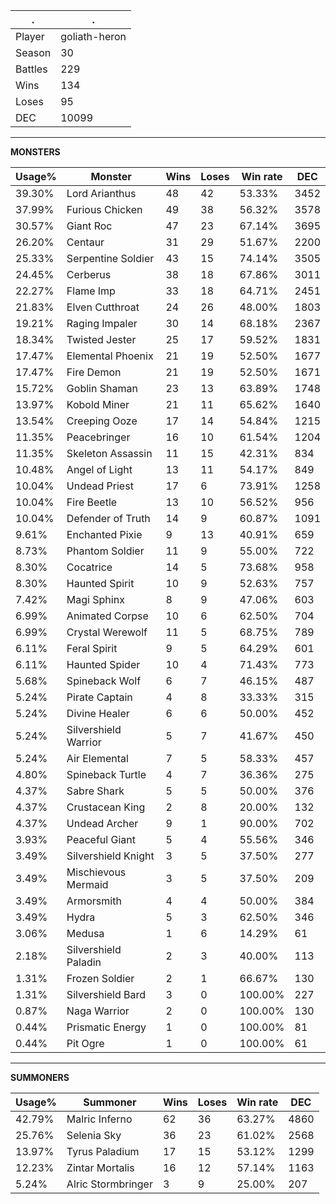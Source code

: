 .|.
|-|-
Player|goliath-heron
Season|30
Battles|229
Wins|134
Loses|95
DEC|10099

---
**MONSTERS**

Usage%|Monster|Wins|Loses|Win rate|DEC|
-|-|-|-|-|-|
39.30%|Lord Arianthus|48|42|53.33%|3452|
37.99%|Furious Chicken|49|38|56.32%|3578|
30.57%|Giant Roc|47|23|67.14%|3695|
26.20%|Centaur|31|29|51.67%|2200|
25.33%|Serpentine Soldier|43|15|74.14%|3505|
24.45%|Cerberus|38|18|67.86%|3011|
22.27%|Flame Imp|33|18|64.71%|2451|
21.83%|Elven Cutthroat|24|26|48.00%|1803|
19.21%|Raging Impaler|30|14|68.18%|2367|
18.34%|Twisted Jester|25|17|59.52%|1831|
17.47%|Elemental Phoenix|21|19|52.50%|1677|
17.47%|Fire Demon|21|19|52.50%|1671|
15.72%|Goblin Shaman|23|13|63.89%|1748|
13.97%|Kobold Miner|21|11|65.62%|1640|
13.54%|Creeping Ooze|17|14|54.84%|1215|
11.35%|Peacebringer|16|10|61.54%|1204|
11.35%|Skeleton Assassin|11|15|42.31%|834|
10.48%|Angel of Light|13|11|54.17%|849|
10.04%|Undead Priest|17|6|73.91%|1258|
10.04%|Fire Beetle|13|10|56.52%|956|
10.04%|Defender of Truth|14|9|60.87%|1091|
9.61%|Enchanted Pixie|9|13|40.91%|659|
8.73%|Phantom Soldier|11|9|55.00%|722|
8.30%|Cocatrice|14|5|73.68%|958|
8.30%|Haunted Spirit|10|9|52.63%|757|
7.42%|Magi Sphinx|8|9|47.06%|603|
6.99%|Animated Corpse|10|6|62.50%|704|
6.99%|Crystal Werewolf|11|5|68.75%|789|
6.11%|Feral Spirit|9|5|64.29%|601|
6.11%|Haunted Spider|10|4|71.43%|773|
5.68%|Spineback Wolf|6|7|46.15%|487|
5.24%|Pirate Captain|4|8|33.33%|315|
5.24%|Divine Healer|6|6|50.00%|452|
5.24%|Silvershield Warrior|5|7|41.67%|450|
5.24%|Air Elemental|7|5|58.33%|457|
4.80%|Spineback Turtle|4|7|36.36%|275|
4.37%|Sabre Shark|5|5|50.00%|376|
4.37%|Crustacean King|2|8|20.00%|132|
4.37%|Undead Archer|9|1|90.00%|702|
3.93%|Peaceful Giant|5|4|55.56%|346|
3.49%|Silvershield Knight|3|5|37.50%|277|
3.49%|Mischievous Mermaid|3|5|37.50%|209|
3.49%|Armorsmith|4|4|50.00%|384|
3.49%|Hydra|5|3|62.50%|346|
3.06%|Medusa|1|6|14.29%|61|
2.18%|Silvershield Paladin|2|3|40.00%|113|
1.31%|Frozen Soldier|2|1|66.67%|130|
1.31%|Silvershield Bard|3|0|100.00%|227|
0.87%|Naga Warrior|2|0|100.00%|130|
0.44%|Prismatic Energy|1|0|100.00%|81|
0.44%|Pit Ogre|1|0|100.00%|61|

---
**SUMMONERS**

Usage%|Summoner|Wins|Loses|Win rate|DEC|
-|-|-|-|-|-|
42.79%|Malric Inferno|62|36|63.27%|4860|
25.76%|Selenia Sky|36|23|61.02%|2568|
13.97%|Tyrus Paladium|17|15|53.12%|1299|
12.23%|Zintar Mortalis|16|12|57.14%|1163|
5.24%|Alric Stormbringer|3|9|25.00%|207|
